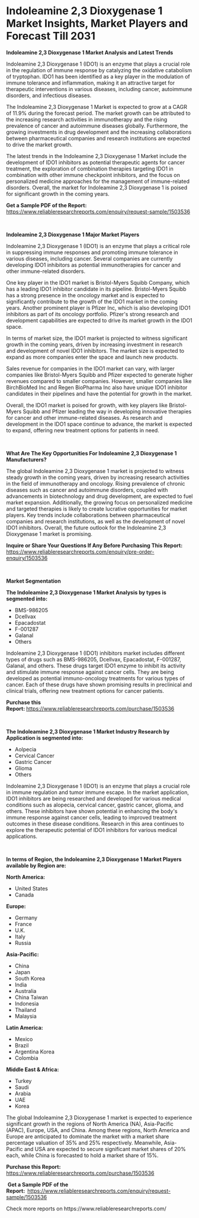 <p><h1>Indoleamine 2,3 Dioxygenase 1 Market Insights, Market Players and Forecast Till 2031</h1></p><p><strong>Indoleamine 2,3 Dioxygenase 1 Market Analysis and Latest Trends</strong></p>
<p><p>Indoleamine 2,3 Dioxygenase 1 (IDO1) is an enzyme that plays a crucial role in the regulation of immune response by catalyzing the oxidative catabolism of tryptophan. IDO1 has been identified as a key player in the modulation of immune tolerance and inflammation, making it an attractive target for therapeutic interventions in various diseases, including cancer, autoimmune disorders, and infectious diseases.</p><p>The Indoleamine 2,3 Dioxygenase 1 Market is expected to grow at a CAGR of 11.9% during the forecast period. The market growth can be attributed to the increasing research activities in immunotherapy and the rising prevalence of cancer and autoimmune diseases globally. Furthermore, the growing investments in drug development and the increasing collaborations between pharmaceutical companies and research institutions are expected to drive the market growth.</p><p>The latest trends in the Indoleamine 2,3 Dioxygenase 1 Market include the development of IDO1 inhibitors as potential therapeutic agents for cancer treatment, the exploration of combination therapies targeting IDO1 in combination with other immune checkpoint inhibitors, and the focus on personalized medicine approaches for the management of immune-related disorders. Overall, the market for Indoleamine 2,3 Dioxygenase 1 is poised for significant growth in the coming years.</p></p>
<p><strong>Get a Sample PDF of the Report:&nbsp;</strong> <a href="https://www.reliableresearchreports.com/enquiry/request-sample/1503536">https://www.reliableresearchreports.com/enquiry/request-sample/1503536</a></p>
<p>&nbsp;</p>
<p><strong>Indoleamine 2,3 Dioxygenase 1 Major Market Players</strong></p>
<p><p>Indoleamine 2,3 Dioxygenase 1 (IDO1) is an enzyme that plays a critical role in suppressing immune responses and promoting immune tolerance in various diseases, including cancer. Several companies are currently developing IDO1 inhibitors as potential immunotherapies for cancer and other immune-related disorders.</p><p>One key player in the IDO1 market is Bristol-Myers Squibb Company, which has a leading IDO1 inhibitor candidate in its pipeline. Bristol-Myers Squibb has a strong presence in the oncology market and is expected to significantly contribute to the growth of the IDO1 market in the coming years. Another prominent player is Pfizer Inc, which is also developing IDO1 inhibitors as part of its oncology portfolio. Pfizer's strong research and development capabilities are expected to drive its market growth in the IDO1 space.</p><p>In terms of market size, the IDO1 market is projected to witness significant growth in the coming years, driven by increasing investment in research and development of novel IDO1 inhibitors. The market size is expected to expand as more companies enter the space and launch new products.</p><p>Sales revenue for companies in the IDO1 market can vary, with larger companies like Bristol-Myers Squibb and Pfizer expected to generate higher revenues compared to smaller companies. However, smaller companies like BirchBioMed Inc and Regen BioPharma Inc also have unique IDO1 inhibitor candidates in their pipelines and have the potential for growth in the market.</p><p>Overall, the IDO1 market is poised for growth, with key players like Bristol-Myers Squibb and Pfizer leading the way in developing innovative therapies for cancer and other immune-related diseases. As research and development in the IDO1 space continue to advance, the market is expected to expand, offering new treatment options for patients in need.</p></p>
<p>&nbsp;</p>
<p><strong>What Are The Key Opportunities For Indoleamine 2,3 Dioxygenase 1 Manufacturers?</strong></p>
<p><p>The global Indoleamine 2,3 Dioxygenase 1 market is projected to witness steady growth in the coming years, driven by increasing research activities in the field of immunotherapy and oncology. Rising prevalence of chronic diseases such as cancer and autoimmune disorders, coupled with advancements in biotechnology and drug development, are expected to fuel market expansion. Additionally, the growing focus on personalized medicine and targeted therapies is likely to create lucrative opportunities for market players. Key trends include collaborations between pharmaceutical companies and research institutions, as well as the development of novel IDO1 inhibitors. Overall, the future outlook for the Indoleamine 2,3 Dioxygenase 1 market is promising.</p></p>
<p><strong>Inquire or Share Your Questions If Any Before Purchasing This Report:</strong> <a href="https://www.reliableresearchreports.com/enquiry/pre-order-enquiry/1503536">https://www.reliableresearchreports.com/enquiry/pre-order-enquiry/1503536</a></p>
<p>&nbsp;</p>
<p><strong>Market Segmentation</strong></p>
<p><strong>The Indoleamine 2,3 Dioxygenase 1 Market Analysis by types is segmented into:</strong></p>
<p><ul><li>BMS-986205</li><li>Dcellvax</li><li>Epacadostat</li><li>F-001287</li><li>Galanal</li><li>Others</li></ul></p>
<p><p>Indoleamine 2,3 Dioxygenase 1 (IDO1) inhibitors market includes different types of drugs such as BMS-986205, Dcellvax, Epacadostat, F-001287, Galanal, and others. These drugs target IDO1 enzyme to inhibit its activity and stimulate immune response against cancer cells. They are being developed as potential immuno-oncology treatments for various types of cancer. Each of these drugs have shown promising results in preclinical and clinical trials, offering new treatment options for cancer patients.</p></p>
<p><strong>Purchase this Report:&nbsp;</strong><a href="https://www.reliableresearchreports.com/purchase/1503536">https://www.reliableresearchreports.com/purchase/1503536</a></p>
<p>&nbsp;</p>
<p><strong>The Indoleamine 2,3 Dioxygenase 1 Market Industry Research by Application is segmented into:</strong></p>
<p><ul><li>Aolpecia</li><li>Cervical Cancer</li><li>Gastric Cancer</li><li>Glioma</li><li>Others</li></ul></p>
<p><p>Indoleamine 2,3 Dioxygenase 1 (IDO1) is an enzyme that plays a crucial role in immune regulation and tumor immune escape. In the market application, IDO1 inhibitors are being researched and developed for various medical conditions such as alopecia, cervical cancer, gastric cancer, glioma, and others. These inhibitors have shown potential in enhancing the body's immune response against cancer cells, leading to improved treatment outcomes in these disease conditions. Research in this area continues to explore the therapeutic potential of IDO1 inhibitors for various medical applications.</p></p>
<p>&nbsp;</p>
<p><strong>In terms of Region, the Indoleamine 2,3 Dioxygenase 1 Market Players available by Region are:</strong></p>
<p>
    <p> <strong> North America: </strong>
        <ul>
            <li>United States</li>
            <li>Canada</li>
        </ul>
        </p> 
    <p> <strong> Europe: </strong>
        <ul>
            <li>Germany</li>
            <li>France</li>
            <li>U.K.</li>
            <li>Italy</li>
            <li>Russia</li>
        </ul>
        </p> 
    <p> <strong> Asia-Pacific: </strong>
        <ul>
            <li>China</li>
            <li>Japan</li>
            <li>South Korea</li>
            <li>India</li>
            <li>Australia</li>
            <li>China Taiwan</li>
            <li>Indonesia</li>
            <li>Thailand</li>
            <li>Malaysia</li>
        </ul>
        </p> 
    <p> <strong> Latin America: </strong>
        <ul>
            <li>Mexico</li>
            <li>Brazil</li>
            <li>Argentina Korea</li>
            <li>Colombia</li>
        </ul>
        </p> 
    <p> <strong> Middle East & Africa: </strong>
        <ul>
            <li>Turkey</li>
            <li>Saudi</li>
            <li>Arabia</li>
            <li>UAE</li>
            <li>Korea</li>
        </ul>
    </p>
    </p>
<p><p>The global Indoleamine 2,3 Dioxygenase 1 market is expected to experience significant growth in the regions of North America (NA), Asia-Pacific (APAC), Europe, USA, and China. Among these regions, North America and Europe are anticipated to dominate the market with a market share percentage valuation of 35% and 25% respectively. Meanwhile, Asia-Pacific and USA are expected to secure significant market shares of 20% each, while China is forecasted to hold a market share of 15%.</p></p>
<p><strong>Purchase this Report: </strong><a href="https://www.reliableresearchreports.com/purchase/1503536">https://www.reliableresearchreports.com/purchase/1503536</a></p>
<p>&nbsp;<strong>Get a Sample PDF of the Report:&nbsp;&nbsp;</strong><a href="https://www.reliableresearchreports.com/enquiry/request-sample/1503536">https://www.reliableresearchreports.com/enquiry/request-sample/1503536</a></p>
<p><strong></strong></p>
<p>Check more reports on https://www.reliableresearchreports.com/</p>